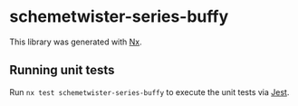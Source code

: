 # schemetwister-series-buffy

This library was generated with [Nx](https://nx.dev).

## Running unit tests

Run `nx test schemetwister-series-buffy` to execute the unit tests via [Jest](https://jestjs.io).
